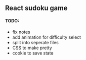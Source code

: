 ## React sudoku game

#### TODO: 

* fix notes
* add animation for difficulty select
* split into seperate files
* CSS to make pretty
* cookie to save state